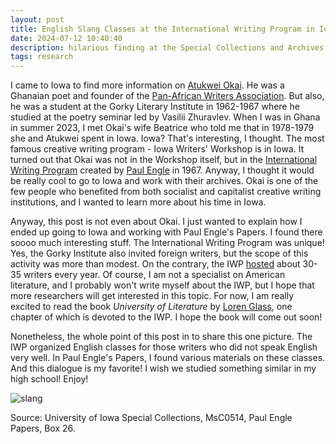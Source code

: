 ```yaml
---
layout: post
title: English Slang Classes at the International Writing Program in Iowa
date: 2024-07-12 10:40:40
description: hilarious finding at the Special Collections and Archives of the University of Iowa
tags: research
---
```

I came to Iowa to find more information on [Atukwei Okai](https://en.wikipedia.org/wiki/Atukwei_Okai). He was a Ghanaian poet and founder of the [Pan-African Writers Association](https://en.wikipedia.org/wiki/Pan_African_Writers%27_Association). But also, he was a student at the Gorky Literary Institute in 1962-1967 where he studied at the poetry seminar led by Vasilii Zhuravlev. When I was in Ghana in summer 2023, I met Okai's wife Beatrice who told me that in 1978-1979 she and Atukwei spent in Iowa. Iowa? That's interesting, I thought. The most famous creative writing program - Iowa Writers' Workshop is in Iowa. It turned out that Okai was not in the Workshop itself, but in the [International Writing Program](https://iwp.uiowa.edu/) created by [Paul Engle](https://en.wikipedia.org/wiki/Paul_Engle) in 1967. Anyway, I thought it would be really cool to go to Iowa and work with their archives. Okai is one of the few people who benefited from both socialist and capitalist creative writing institutions, and I wanted to learn more about his time in Iowa. 

Anyway, this post is not even about Okai. I just wanted to explain how I ended up going to Iowa and working with Paul Engle's Papers. I found there soooo much interesting stuff. The International Writing Program was unique! Yes, the Gorky Institute also invited foreign writers, but the scope of this activity was more than modest. On the contrary, the IWP [hosted](https://iwp.uiowa.edu/residency/participants-by-year/) about 30-35 writers every year. Of course, I am not a specialist on American literature, and I probably won't write myself about the IWP, but I hope that more researchers will get interested in this topic. For now, I am really excited to read the book *University of Literature* by [Loren Glass](https://english.uiowa.edu/people/loren-glass), one chapter of which is devoted to the IWP. I hope the book will come out soon! 

Nonetheless, the whole point of this post in to share this one picture. The IWP organized English classes for those writers who did not speak English very well. In Paul Engle's Papers, I found various materials on these classes. And this dialogue is my favorite! I wish we studied something similar in my high school! Enjoy!

![slang](/olyanechaeva.github.io/assets/img/English_slang.jpeg)

Source:  University of Iowa Special Collections, MsC0514, Paul Engle Papers, Box 26.
